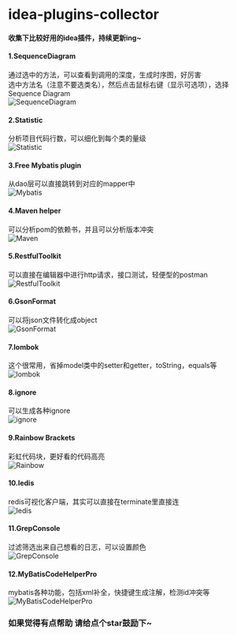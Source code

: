 # idea-plugins-collector
#### 收集下比较好用的idea插件，持续更新ing~
#### 1.SequenceDiagram
通过选中的方法，可以查看到调用的深度，生成时序图，好厉害  
选中方法名（注意不要选类名），然后点击鼠标右键（显示可选项），选择Sequence Diagram  
![SequenceDiagram](https://upload-images.jianshu.io/upload_images/7698901-76c0d184df7e88cf.gif?imageMogr2/auto-orient/strip|imageView2/2/w/600/format/webp)
#### 2.Statistic
分析项目代码行数，可以细化到每个类的量级  
![Statistic](https://images2018.cnblogs.com/blog/1337265/201804/1337265-20180408120409207-2131499915.png)  
#### 3.Free Mybatis plugin
从dao层可以直接跳转到对应的mapper中  
![Mybatis](https://img2018.cnblogs.com/common/1885483/201912/1885483-20191221143524020-890822477.png)  
#### 4.Maven helper
可以分析pom的依赖书，并且可以分析版本冲突  
![Maven](https://image-static.segmentfault.com/142/399/1423993101-5c24cb626c619_articlex)  
#### 5.RestfulToolkit
可以直接在编辑器中进行http请求，接口测试，轻便型的postman  
![RestfulToolkit](https://plugins.jetbrains.com/files/10292/screenshot_17679.png)  
#### 6.GsonFormat
可以将json文件转化成object  
![GsonFormat](https://plugins.jetbrains.com/files/7654/screenshot_15729.png)  
#### 7.lombok
这个很常用，省掉model类中的setter和getter，toString，equals等  
![lombok](https://upload-images.jianshu.io/upload_images/12741791-f91ce70786a1d1c0.png?imageMogr2/auto-orient/strip|imageView2/2/w/558/format/webp)
#### 8.ignore
可以生成各种ignore  
![ignore](https://plugins.jetbrains.com/files/7495/screenshot_14958.png)
#### 9.Rainbow Brackets
彩虹代码块，更好看的代码高亮  
![Rainbow](https://upload-images.jianshu.io/upload_images/1633382-a5731e465a1cb408.gif?imageMogr2/auto-orient/strip|imageView2/2/w/1140/format/webp)
#### 10.Iedis
redis可视化客户端，其实可以直接在terminate里直接连  
![Iedis](https://plugins.jetbrains.com/files/9228/screenshot_16396.png)
#### 11.GrepConsole
过滤筛选出来自己想看的日志，可以设置颜色  
![GrepConsole](https://plugins.jetbrains.com/files/7125/screenshot_16117.png)  
#### 12.MyBatisCodeHelperPro
mybatis各种功能，包括xml补全，快捷键生成注解，检测id冲突等  
![MyBatisCodeHelperPro](https://upload-images.jianshu.io/upload_images/11962894-4d6e4746758c2ffa.gif?imageMogr2/auto-orient/strip|imageView2/2/w/1101/format/webp)  

### 如果觉得有点帮助 请给点个star鼓励下~
